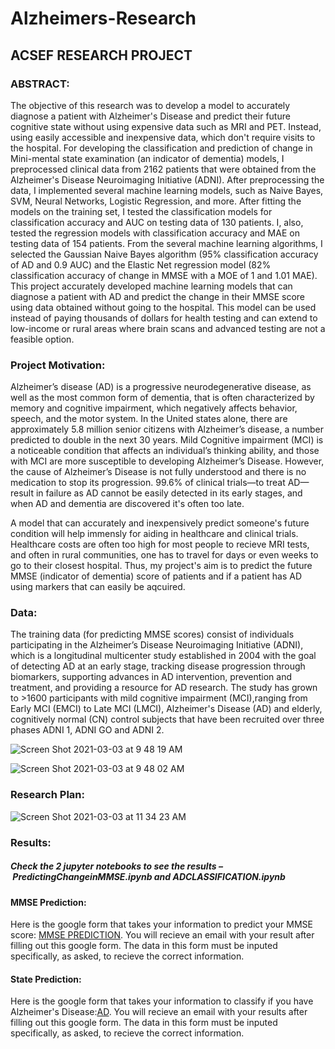 # Alzheimers-Research
## ACSEF RESEARCH PROJECT 

### ABSTRACT:

The objective of this research was to develop a model to accurately diagnose a patient with Alzheimer's Disease and predict their future cognitive state without using expensive data such as MRI and PET. Instead, using easily accessible and inexpensive data, which don't require visits to the hospital. For developing the classification and prediction of change in Mini-mental state examination (an indicator of dementia) models, I preprocessed clinical data from 2162 patients that were obtained from the Alzheimer's Disease Neuroimaging Initiative (ADNI). After preprocessing the data, I implemented several machine learning models, such as Naive Bayes, SVM, Neural Networks, Logistic Regression, and more. After fitting the models on the training set, I tested the classification models for classification accuracy and AUC on testing data of 130 patients. I, also, tested the regression models with classification accuracy and MAE on testing data of 154 patients. From the several machine learning algorithms, I selected the Gaussian Naive Bayes algorithm (95% classification accuracy of AD and 0.9 AUC) and the Elastic Net regression model (82% classification accuracy of change in MMSE with a MOE of 1 and 1.01 MAE). This project accurately developed machine learning models that can diagnose a patient with AD and predict the change in their MMSE score using data obtained without going to the hospital. This model can be used instead of paying thousands of dollars for health testing and can extend to low-income or rural areas where brain scans and advanced testing are not a feasible option. 

### Project Motivation: 

Alzheimer’s disease (AD) is a progressive neurodegenerative disease, as well as the most common form of dementia, that is often characterized by memory and cognitive impairment, which negatively affects behavior, speech, and the motor system. In the United states alone, there are approximately 5.8 million senior citizens with Alzheimer’s disease, a number predicted to double in the next 30 years. Mild Cognitive impairment (MCI) is a noticeable condition that affects an individual’s thinking ability, and those with MCI are more susceptible to developing Alzheimer’s Disease. However, the cause of Alzheimer’s Disease is not fully understood and there is no medication to stop its progression. 99.6% of clinical trials—to treat AD—result in failure as AD cannot be easily detected in its early stages, and when AD and dementia are discovered it's often too late. 

A model that can accurately and inexpensively predict someone's future condition will help immensly for aiding in healthcare and clinical trials. Healthcare costs are often too high for most people to recieve MRI tests, and often in rural communities, one has to travel for days or even weeks to go to their closest hospital. Thus, my project's aim is to predict the future MMSE (indicator of dementia) score of patients and if a patient has AD using markers that can easily be aqcuired. 

### Data:

The training data (for predicting MMSE scores) consist of individuals participating in the Alzheimer’s Disease Neuroimaging Initiative (ADNI), which is a longitudinal multicenter study established in 2004 with the goal of detecting AD at an early stage, tracking disease progression through biomarkers, supporting advances in AD intervention, prevention and treatment, and providing a resource for AD research. The study has grown to >1600 participants with mild cognitive impairment (MCI),ranging from Early MCI (EMCI) to Late MCI (LMCI), Alzheimer's Disease (AD) and elderly, cognitively normal (CN) control subjects that have been recruited over three phases ADNI 1, ADNI GO and ADNI 2.

![Screen Shot 2021-03-03 at 9 48 19 AM](https://user-images.githubusercontent.com/40369092/109848967-b0556800-7c05-11eb-8cf5-c04d31604836.png)



![Screen Shot 2021-03-03 at 9 48 02 AM](https://user-images.githubusercontent.com/40369092/109849020-bfd4b100-7c05-11eb-9dd6-038387bd74a1.png)


### Research Plan:

![Screen Shot 2021-03-03 at 11 34 23 AM](https://user-images.githubusercontent.com/40369092/109861756-80619100-7c14-11eb-95d3-4860058ddfac.png)



### Results: 

##### Check the 2 jupyter notebooks to see the results – PredictingChangeinMMSE.ipynb and ADCLASSIFICATION.ipynb
#### MMSE Prediction: 

Here is the google form that takes your information to predict your MMSE score: [MMSE PREDICTION](https://docs.google.com/forms/d/e/1FAIpQLSfKuRvqtKkMWoycQKUdDfc7HM-Ni73XON573PxgY9RiNIYidw/viewform?vc=0&c=0&w=1&flr=0). You will recieve an email with your result after filling out this google form. The data in this form must be inputed specifically, as asked, to recieve the correct information. 

#### State Prediction: 

Here is the google form that takes your information to classify if you have Alzheimer's Disease:[AD](https://docs.google.com/forms/d/e/1FAIpQLSfLWFJnlK_CEyLQCRE6zJuar-JtuS5RgC0knfOJ4dUdXhb_uQ/viewform). You will recieve an email with your results after filling out this google form. The data in this form must be inputed specifically, as asked, to recieve the correct information.


